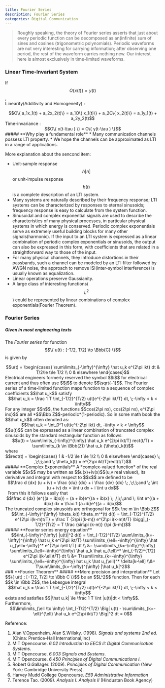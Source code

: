 ```yaml
---
title: Fourier Series
description: Fourier Series
categories: Digital Communication
---
```


> Roughly speaking, the theory of Fourier series asserts that just about every periodic function can be decomposed as an(infinite) sum of sines and cosines (trigonometric polynomials). Periodic waveforms are not very interesting for carrying information; after observing one period, the rest of the waveform carries nothing new. Our interest here is almost exclusively in time-limited waveforms.  

### **Linear Time-Invariant System**
If $$O\{ x(t) \} = y(t)$$,  
Linearity(Additivity and Homogeneity) :  
<center> $$O\{ a_1x_1(t) + a_2x_2(t)\} = a_1O\{ x_1(t)\} + a_2O\{ x_2(t)\} = a_1y_1(t) + a_2y_2(t)$$ </center>  
Time-invariance :  
<center> $$O\{ x(t-\tau ) \} = O\{ y(t-\tau ) \}$$ </center>   
##### **Why play a fundamental role**
* Many communication channels possess LTI property.  
* We hope the channels can be approximated as LTI in a range of applications.  

More explanation about the sencond item:  
* Unit-sample response $$h[n]$$ or unit-impulse response $$h(t)$$ is a complete description of an LTI system.  
* Many systems are naturally described by their frequency response; LTI systems can be characterized by responses to eternal sinusoids; frequency response is easy to calculate from the system function.  
* Sinusoidal and complex exponential signals are used to describe the characteristics of many physical processes, in particular physical systems in which energy is conserved. Periodic complex exponentials serve as extremely useful building blocks for many other signals(harmonic). If the input to an LTI system is expressed as a linear combination of periodic complex exponentials or sinusoids, the output can also be expressed in this form, with coefficients that are related in a straightforward way to those of the input.  
* For many physical channels, they introduce distortions in their passbands, such a channel can be modeled by an LTI filter followed by AWGN noise, the approach to remove ISI(inter-symbol interference) is usually known as equalization.  
* Linear operations preserve Gaussianity.  
* A large class of interesting functions($$L^2$$) could be represented by linear combinations of complex exponentials(Fourier Theorem).  

### **Fourier Series**  
##### **Given in most engineering texts**
The *Fourier series* for function $$\{ u(t) : [-T/2, T/2] \to \Bbb{C} \}$$ is given by  
<center> $$u(t) = \begin{cases} \sum\limits_{-\infty}^{\infty} \hat u_k e^{2\pi ikt} dt & T/2\le t\le T/2 \\ 0 & elsewhere \end{cases}$$ </center>  
Electrical engineers formerly reserved the symbol $$i$$ for electrical current and thus often use $$j$$ to denote $$\sqrt{-1}$$. 
The Fourier series of a time-limited function maps function to a sequence of complex coefficients $$\hat u_k$$ satisfy  
<center>$$\hat u_k = \frac 1 T \int_{-T/2}^{T/2} u(t)e^{-2\pi ikt/T} dt, \;-\infty < k < \infty$$</center>  
For any integer $$n$$, the functions $$cos(2\pi nx), cos(2\pi nx), e^{2\pi inx}$$ are all *$$\Bbb Z$$-periodic*(1-periodic). So in some math book the $$\hat u_k$$ often denoted as:  
<center> $$\hat u_k = \int_0^1 u(t)e^{-2\pi ikt} dt, -\infty < k < \infty$$ </center>  
$$u(t)$$ can be expressed as a linear combination of truncated complex sinusoids by the standard rectangular function as follows:  
<center> $$u(t) = \sum\limits_{-\infty}^{\infty} \hat u_k e^{2\pi ikt/T} rect(t/T) = \sum\limits_{k \in \Bbb(Z)} \hat u_k {\theta}_k(t)$$ </center>  
where  
<center> $$rect(t) = \begin{cases} 1 & -1/2 \le t \le 1/2 \\ 0 & elsewhere \end{cases} \; ,\;\;\;and \; \theta_k(t) = e^{2\pi ikt/T}rect(t/T)$$ </center>  
##### **Complex Exponentials**  
A *complex-valued function* of the real variable $$x$$ may be written as $$u(x)+iv(x)$$(u,v real valued), its derivative and integral with respect to $$x$$ are defined to be  
<center>$$\frac d {dx} (u + iv) = \frac {du} {dx} + i \frac {dv} {dx} \; ,\;\;\;and \; \int (u + iv) dx = \int u dx + i \int u dx$$</center>  
From this it follows easily that  
<center>$$\frac d {dx} (e^{(a + ib)x}) = (a + ib)e^{(a + ib)x} \; ,\;\;\;and \; \int e^{(a + ib)x} dx = \frac 1 {a+ib}e^{(a + ib)x}$$</center>  
The truncated complex sinusoids are orthogonal for $$k \ne m \in \Bbb Z$$  
<center>$$\int_{-\infty}^{\infty} \theta_k(t) \theta_m^*(t) d(t) = \int_{-T/2}^{T/2} e^{2\pi i(k-m)t/T} = \frac T {2\pi i(k-m)} e^{2\pi i(k-m)t/T} \bigg|_{-T/2}^{T/2} = T \frac {sin\pi (k-m)} {\pi (k-m)}$$</center>  
##### **Fourier series energy equation**  
<center>$$\int_{-\infty}^{\infty} |u(t)|^2 d(t) = \int_{-T/2}^{T/2} \sum\limits_{k=-\infty}^{\infty} \hat u_k e^{2\pi ikt/T} \sum\limits_{\ell=-\infty}^{\infty} \hat u_{\ell=-\infty}^* e^{2\pi i\ell t/T} dt \\ &= \sum\limits_{k=-\infty}^{\infty} \sum\limits_{\ell=-\infty}^{\infty} \hat u_k \hat u_{\ell}^* \int_{-T/2}^{T/2} e^{2\pi i(k-\ell)t/T} dt \\ &= T\sum\limits_{k=-\infty}^{\infty} \sum\limits_{\ell=-\infty}^{\infty} hat u_k \hat u_{\ell}^* \delta[k-\ell] \\&= T\sum\limits_{k=-\infty}^{\infty} |\hat u_k|^2$$</center>  
### **Fourier Theorem**
##### **More precision and interpretation**  
Let $$\{ u(t) : [−T/2, T/2] \to \Bbb C \}$$ be an $$L^2$$ function. Then for each $$k \in \Bbb Z$$, the Lebesgue integral  
<center>$$\hat u_k = \frac 1 T \int_{-T/2}^{T/2} u(t)e^{-2\pi ikt/T} dt, \;-\infty < k < \infty$$</center>  
exists and satisfies $$|\hat u_k| \le \frac 1 T \int |u(t)|dt < \infty$$. Furthermore,  
<center>$$\lim\limits_{\ell \to \infty} \int_{-T/2}^{T/2} \Big| u(t) - \sum\limits_{k=-\ell}^{\ell} \hat u_k e^{2\pi ikt/T} \Big|^2 dt = 0$$</center>


Reference:  
1. Alan V.Oppenheim. Alan S.Willsky. (1998). *Signals and systems 2nd ed*. (China: Prentice-Hall International,Inc)  
2. MIT Opencourse. *6.02 Introduction to EECS II: Digital Communication Systems*.  
3. MIT Opencourse. *6.003 Signals and Systems*.  
4. MIT Opencourse. *6.450 Principles of Digital Communications I*.  
5. Robert G.Gallager. (2009). *Principles of Digital Communication* (New York: Cambridge University Press).  
6. Harvey Mudd College Opencourse. *E59 Administrative Information*  
7. Terence Tao. (2009). *Analysis I*. *Analysis II* (Hindustan Book Agency)
